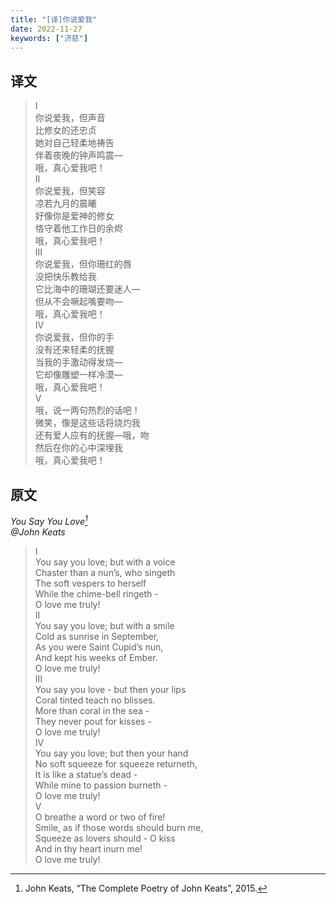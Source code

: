 ```yaml
---
title: "[译]你说爱我"
date: 2022-11-27
keywords: ["济慈"]
---
```


## 译文

>I\
你说爱我，但声音\
比修女的还忠贞\
她对自己轻柔地祷告\
伴着夜晚的钟声鸣震—\
哦，真心爱我吧！\
II\
你说爱我，但笑容\
凉若九月的晨曦\
好像你是爱神的修女\
恪守着他工作日的余烬\
哦，真心爱我吧！\
III\
你说爱我，但你珊红的唇\
没把快乐教给我\
它比海中的珊瑚还要迷人—\
但从不会噘起嘴要吻—\
哦，真心爱我吧！\
IV\
你说爱我，但你的手\
没有还来轻柔的抚握\
当我的手激动得发烧—\
它却像雕塑一样冷漠—\
哦，真心爱我吧！\
V\
哦，说一两句热烈的话吧！\
微笑，像是这些话将烧灼我\
还有爱人应有的抚握—哦，吻\
然后在你的心中深埋我\
哦，真心爱我吧！

## 原文
*You Say You Love[^1]\
@John Keats*
>I\
You say you love; but with a voice\
Chaster than a nun’s, who singeth\
The soft vespers to herself\
While the chime-bell ringeth -\
O love me truly!\
II\
You say you love; but with a smile\
Cold as sunrise in September,\
As you were Saint Cupid’s nun,\
And kept his weeks of Ember.\
O love me truly!\
III\
You say you love - but then your lips\
Coral tinted teach no blisses.\
More than coral in the sea -\
They never pout for kisses -\
O love me truly!\
IV\
You say you love; but then your hand\
No soft squeeze for squeeze returneth,\
It is like a statue’s dead -\
While mine to passion burneth -\
O love me truly!\
V\
O breathe a word or two of fire!\
Smile, as if those words should burn me,\
Squeeze as lovers should - O kiss\
And in thy heart inurn me!\
O love me truly!

[^1]: John Keats, “The Complete Poetry of John Keats”, 2015.